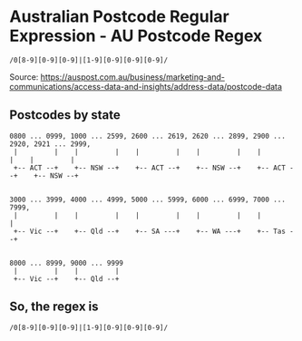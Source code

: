 # Australian Postcode Regular Expression - AU Postcode Regex

`/0[8-9][0-9][0-9]|[1-9][0-9][0-9][0-9]/`

Source: https://auspost.com.au/business/marketing-and-communications/access-data-and-insights/address-data/postcode-data

## Postcodes by state

    0800 ... 0999, 1000 ... 2599, 2600 ... 2619, 2620 ... 2899, 2900 ... 2920, 2921 ... 2999,
     |         |    |         |    |         |    |         |    |         |    |         |    
     +-- ACT --+    +-- NSW --+    +-- ACT --+    +-- NSW --+    +-- ACT --+    +-- NSW --+
    
    
    3000 ... 3999, 4000 ... 4999, 5000 ... 5999, 6000 ... 6999, 7000 ... 7999, 
     |         |    |         |    |         |    |         |    |         |    
     +-- Vic --+    +-- Qld --+    +-- SA ---+    +-- WA ---+    +-- Tas --+
    
    
    8000 ... 8999, 9000 ... 9999
     |         |    |         |
     +-- Vic --+    +-- Qld --+

## So, the regex is

`/0[8-9][0-9][0-9]|[1-9][0-9][0-9][0-9]/`
